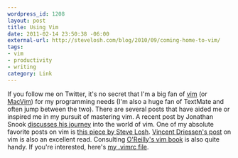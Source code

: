 ```yaml
--- 
wordpress_id: 1208
layout: post
title: Using Vim
date: 2011-02-14 23:50:38 -06:00
external-url: http://stevelosh.com/blog/2010/09/coming-home-to-vim/
tags:
- vim
- productivity
- writing
category: Link
---
```

If you follow me on Twitter, it's no secret that I'm a big fan of <a href="http://www.vim.org/">vim</a> (or <a href="http://code.google.com/p/macvim/">MacVim</a>) for my programming needs (I'm also a huge fan of TextMate and often jump between the two). There are several posts that have aided me or inspired me in my pursuit of mastering vim. A recent post by Jonathan Snook <a href="http://snook.ca/archives/other/word-of-vim">discusses his journey</a> into the world of vim. One of my absolute favorite posts on vim is <a href="http://stevelosh.com/blog/2010/09/coming-home-to-vim/">this piece by Steve Losh</a>. <a href="http://nvie.com/posts/how-i-boosted-my-vim/">Vincent Driessen's post</a> on vim is also an excellent read. Consulting <a href="http://www.amazon.com/gp/product/059652983X?ie=UTF8&tag=jasohepp-20&linkCode=as2&camp=1789&creative=390957&creativeASIN=059652983X">O'Reilly's vim book</a> is also quite handy. If you're interested, here's <a href="https://github.com/hepplerj/vimrc">my .vimrc file</a>.
